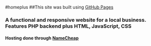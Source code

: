 #homeplus
##This site was built using [GitHub Pages](https://www.homepluscalgary.com/)
### A functional and responsive website for a local business. Features PHP backend plus HTML, JavaScript, CSS
#### Hosting done through [NameCheap](https://www.namecheap.com/)
